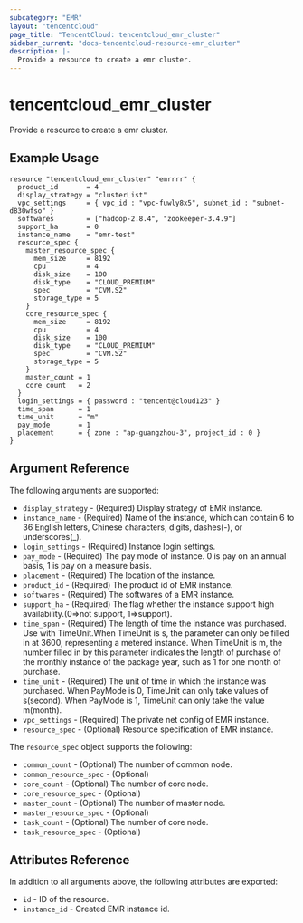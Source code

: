 ```yaml
---
subcategory: "EMR"
layout: "tencentcloud"
page_title: "TencentCloud: tencentcloud_emr_cluster"
sidebar_current: "docs-tencentcloud-resource-emr_cluster"
description: |-
  Provide a resource to create a emr cluster.
---
```


# tencentcloud_emr_cluster

Provide a resource to create a emr cluster.

## Example Usage

```hcl
resource "tencentcloud_emr_cluster" "emrrrr" {
  product_id       = 4
  display_strategy = "clusterList"
  vpc_settings     = { vpc_id : "vpc-fuwly8x5", subnet_id : "subnet-d830wfso" }
  softwares        = ["hadoop-2.8.4", "zookeeper-3.4.9"]
  support_ha       = 0
  instance_name    = "emr-test"
  resource_spec {
    master_resource_spec {
      mem_size     = 8192
      cpu          = 4
      disk_size    = 100
      disk_type    = "CLOUD_PREMIUM"
      spec         = "CVM.S2"
      storage_type = 5
    }
    core_resource_spec {
      mem_size     = 8192
      cpu          = 4
      disk_size    = 100
      disk_type    = "CLOUD_PREMIUM"
      spec         = "CVM.S2"
      storage_type = 5
    }
    master_count = 1
    core_count   = 2
  }
  login_settings = { password : "tencent@cloud123" }
  time_span      = 1
  time_unit      = "m"
  pay_mode       = 1
  placement      = { zone : "ap-guangzhou-3", project_id : 0 }
}
```

## Argument Reference

The following arguments are supported:

* `display_strategy` - (Required) Display strategy of EMR instance.
* `instance_name` - (Required) Name of the instance, which can contain 6 to 36 English letters, Chinese characters, digits, dashes(-), or underscores(_).
* `login_settings` - (Required) Instance login settings.
* `pay_mode` - (Required) The pay mode of instance. 0 is pay on an annual basis, 1 is pay on a measure basis.
* `placement` - (Required) The location of the instance.
* `product_id` - (Required) The product id of EMR instance.
* `softwares` - (Required) The softwares of a EMR instance.
* `support_ha` - (Required) The flag whether the instance support high availability.(0=>not support, 1=>support).
* `time_span` - (Required) The length of time the instance was purchased. Use with TimeUnit.When TimeUnit is s, the parameter can only be filled in at 3600, representing a metered instance.
When TimeUnit is m, the number filled in by this parameter indicates the length of purchase of the monthly instance of the package year, such as 1 for one month of purchase.
* `time_unit` - (Required) The unit of time in which the instance was purchased. When PayMode is 0, TimeUnit can only take values of s(second). When PayMode is 1, TimeUnit can only take the value m(month).
* `vpc_settings` - (Required) The private net config of EMR instance.
* `resource_spec` - (Optional) Resource specification of EMR instance.

The `resource_spec` object supports the following:

* `common_count` - (Optional) The number of common node.
* `common_resource_spec` - (Optional) 
* `core_count` - (Optional) The number of core node.
* `core_resource_spec` - (Optional) 
* `master_count` - (Optional) The number of master node.
* `master_resource_spec` - (Optional) 
* `task_count` - (Optional) The number of core node.
* `task_resource_spec` - (Optional) 

## Attributes Reference

In addition to all arguments above, the following attributes are exported:

* `id` - ID of the resource.
* `instance_id` - Created EMR instance id.


